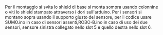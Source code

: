 Per il montaggio si svita lo shield di base si monta sompra usando colonnine o viti lo shield stampato attraverso i dori sull'arduino.
Per i sensori si montano sopra usando il supporto giusto del sensore, per il codice usare SUMO.ino in caso di sensori assenti,ROBO-B.ino in caso di uso dei due sensori, sensore sinistra collegato nello slot 5 e quello destra nello slot 6.
